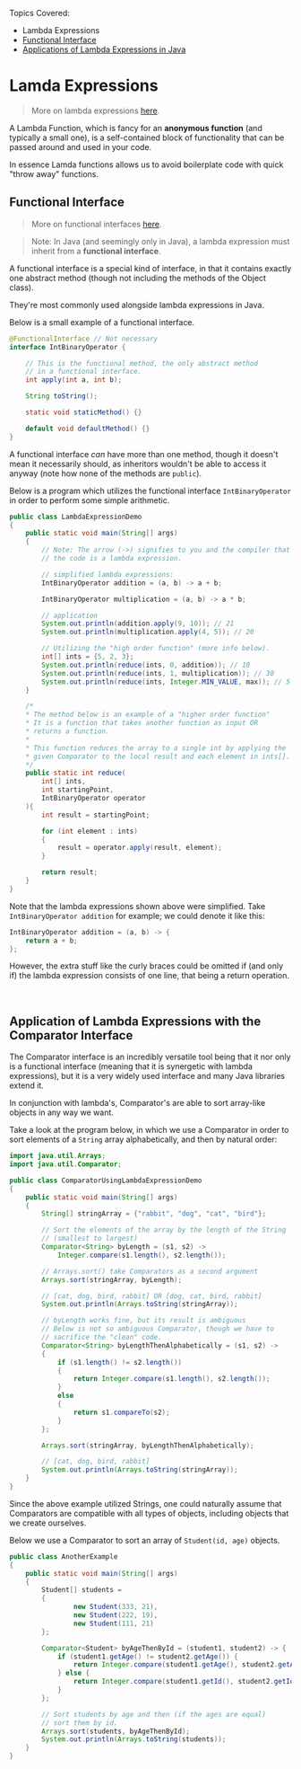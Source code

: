 Topics Covered:
- Lambda Expressions
- [Functional Interface](#functional-interface)
- [Applications of Lambda Expressions in Java](#application-of-lambda-expressions-with-the-comparator-interface)

# Lamda Expressions

> More on lambda expressions [here](https://learn.microsoft.com/en-us/dotnet/csharp/language-reference/operators/lambda-expressions).

A Lambda Function, which is fancy for an **anonymous function** (and typically a 
small one), is a self-contained block of functionality that can be passed around
and used in your code.

In essence Lamda functions allows us to avoid boilerplate code with quick
"throw away" functions.

## Functional Interface

> More on functional interfaces [here](https://www.geeksforgeeks.org/functional-interfaces-java/).

> Note: In Java (and seemingly only in Java), a lambda expression must
> inherit from a **functional interface**.

A functional interface is a special kind of interface, in that it contains exactly
one abstract method (though not including the methods of the Object class).

They're most commonly used alongside lambda expressions in Java.

Below is a small example of a functional interface.

```Java
@FunctionalInterface // Not necessary
interface IntBinaryOperator {

    // This is the functional method, the only abstract method
    // in a functional interface.
    int apply(int a, int b);

    String toString();

    static void staticMethod() {}

    default void defaultMethod() {}
}
```

A functional interface *can* have more than one method, though it doesn't mean it
necessarily should, as inheritors wouldn't be able to access it anyway (note how
none of the methods are `public`).

Below is a program which utilizes the functional interface `IntBinaryOperator` in
order to perform some simple arithmetic.

``` Java
public class LambdaExpressionDemo
{
    public static void main(String[] args) 
    {
        // Note: The arrow (->) signifies to you and the compiler that
        // the code is a lambda expression.

        // simplified lambda expressions:
        IntBinaryOperator addition = (a, b) -> a + b;

        IntBinaryOperator multiplication = (a, b) -> a * b;

        // application
        System.out.println(addition.apply(9, 10)); // 21
        System.out.println(multiplication.apply(4, 5)); // 20

        // Utilizing the "high order function" (more info below).
        int[] ints = {5, 2, 3};
        System.out.println(reduce(ints, 0, addition)); // 10
        System.out.println(reduce(ints, 1, multiplication)); // 30
        System.out.println(reduce(ints, Integer.MIN_VALUE, max)); // 5
    }

    /*
    * The method below is an example of a "higher order function"
    * It is a function that takes another function as input OR
    * returns a function.
    * 
    * This function reduces the array to a single int by applying the
    * given Comparator to the local result and each element in ints[].
    */
    public static int reduce(
        int[] ints, 
        int startingPoint, 
        IntBinaryOperator operator
    ){
        int result = startingPoint;

        for (int element : ints) 
        {
            result = operator.apply(result, element);
        }

        return result;
    }
}
```

Note that the lambda expressions shown above were simplified. Take `IntBinaryOperator addition` for example; we could denote it like this:

```Java
IntBinaryOperator addition = (a, b) -> {
    return a + b;
};
```

However, the extra stuff like the curly braces could be omitted if (and only if) the
lambda expression consists of one line, that being a return operation.

<br>

## Application of Lambda Expressions with the Comparator Interface

The Comparator interface is an incredibly versatile tool being that it nor only is
a functional interface (meaning that it is synergetic with lambda expressions), but
it is a very widely used interface and many Java libraries extend it.

In conjunction with lambda's, Comparator's are able to sort array-like objects in
any way we want.

Take a look at the program below, in which we use a Comparator in order to sort
elements of a `String` array alphabetically, and then by natural order:

```Java
import java.util.Arrays;
import java.util.Comparator;

public class ComparatorUsingLambdaExpressionDemo
{
    public static void main(String[] args) 
    {
        String[] stringArray = {"rabbit", "dog", "cat", "bird"};

        // Sort the elements of the array by the length of the String
        // (smallest to largest)
        Comparator<String> byLength = (s1, s2) ->
            Integer.compare(s1.length(), s2.length());

        // Arrays.sort() take Comparators as a second argument
        Arrays.sort(stringArray, byLength); 

        // [cat, dog, bird, rabbit] OR [dog, cat, bird, rabbit]
        System.out.println(Arrays.toString(stringArray));

        // byLength works fine, but its result is ambiguous
        // Below is not so ambiguous Comparator, though we have to
        // sacrifice the "clean" code.
        Comparator<String> byLengthThenAlphabetically = (s1, s2) ->
        {
            if (s1.length() != s2.length())
            {
                return Integer.compare(s1.length(), s2.length());
            }
            else
            {
                return s1.compareTo(s2);
            }
        };

        Arrays.sort(stringArray, byLengthThenAlphabetically);

        // [cat, dog, bird, rabbit]
        System.out.println(Arrays.toString(stringArray)); 
    }
}

```

Since the above example utilized Strings, one could naturally assume that Comparators
are compatible with all types of objects, including objects that we create ourselves.

Below we use a Comparator to sort an array of `Student(id, age)` objects.

```Java
public class AnotherExample
{
    public static void main(String[] args)
    {
        Student[] students =
        {
                new Student(333, 21),
                new Student(222, 19),
                new Student(111, 21)
        };

        Comparator<Student> byAgeThenById = (student1, student2) -> {
            if (student1.getAge() != student2.getAge()) {
                return Integer.compare(student1.getAge(), student2.getAge());
            } else {
                return Integer.compare(student1.getId(), student2.getId());
            }
        };

        // Sort students by age and then (if the ages are equal)
        // sort them by id.
        Arrays.sort(students, byAgeThenById);
        System.out.println(Arrays.toString(students));
    }
}
```
